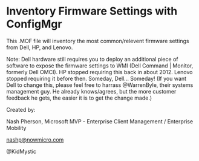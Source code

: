 # Inventory Firmware Settings with ConfigMgr

This .MOF file will inventory the most common/relevent firmware settings from Dell, HP, and Lenovo.

Note:  Dell hardware still requires you to deploy an additional piece of software to expose the firmware settings to WMI (Dell Command | Monitor, formerly Dell OMCI). HP stopped requiring this back in about 2012. Lenovo stopped requiring it before then.  Someday, Dell... Someday!
(If you want Dell to change this, please feel free to harrass @WarrenByle, their systems management guy. He already knows/agrees, but the more customer feedback he gets, the easier it is to get the change made.)


Created by:

Nash Pherson, Microsoft MVP - Enterprise Client Management / Enterprise Mobility

nashp@nowmicro.com

@KidMystic
